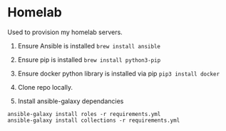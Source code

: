 # Homelab

Used to provision my homelab servers.

1. Ensure Ansible is installed
`brew install ansible`

2. Ensure pip is installed
`brew install python3-pip`

3. Ensure docker python library is installed via pip
`pip3 install docker`

4. Clone repo locally.

5. Install ansible-galaxy dependancies

```
ansible-galaxy install roles -r requirements.yml
ansible-galaxy install collections -r requirements.yml
```

